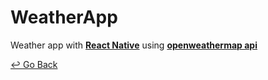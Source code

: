 # WeatherApp


Weather app with **[React Native](https://reactnative.dev/)** using **[openweathermap api](https://openweathermap.org/api)**



[↩️ Go Back](https://github.com/lisy0123/Nomadcoders)